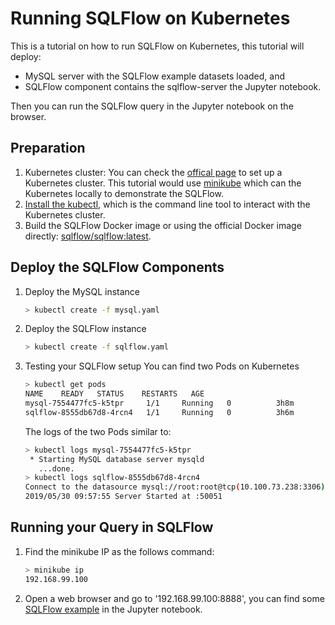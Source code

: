 # Running SQLFlow on Kubernetes

This is a tutorial on how to run SQLFlow on Kubernetes, this tutorial will deploy:
- MySQL server with the SQLFlow example datasets loaded, and
- SQLFlow component contains the sqlflow-server the Jupyter notebook.

Then you can run the SQLFlow query in the Jupyter notebook on the browser.

## Preparation

1. Kubernetes cluster: You can check the [offical page](https://kubernetes.io/docs/setup/) to set up a
Kubernetes cluster. This tutorial would use [minikube](https://kubernetes.io/docs/tasks/tools/install-minikube/)
which can the Kubernetes locally to demonstrate the SQLFlow.
1. [Install the kubectl](https://kubernetes.io/docs/tasks/tools/install-kubectl/), which is the command line tool
to interact with the Kubernetes cluster.
1. Build the SQLFlow Docker image or using the official Docker image directly: [sqlflow/sqlflow:latest](https://hub.docker.com/r/sqlflow/sqlflow).

## Deploy the SQLFlow Components

1. Deploy the MySQL instance
    ``` bash
    > kubectl create -f mysql.yaml
    ```
1. Deploy the SQLFlow instance
    ``` bash
    > kubectl create -f sqlflow.yaml
    ```
1. Testing your SQLFlow setup
    You can find two Pods on Kubernetes
    ``` bash
    > kubectl get pods
    NAME    READY   STATUS    RESTARTS   AGE
    mysql-7554477fc5-k5tpr     1/1     Running   0          3h8m
    sqlflow-8555db67d8-4rcn4   1/1     Running   0          3h6m
    ```
    The logs of the two Pods similar to:
    ``` bash
    > kubectl logs mysql-7554477fc5-k5tpr
     * Starting MySQL database server mysqld
       ...done.
    > kubectl logs sqlflow-8555db67d8-4rcn4
    Connect to the datasource mysql://root:root@tcp(10.100.73.238:3306)/?maxAllowedPacket=0
    2019/05/30 09:57:55 Server Started at :50051
    ```

## Running your Query in SQLFlow 

1. Find the minikube IP as the follows command:
    ``` bash
    > minikube ip
    192.168.99.100
    ```
1. Open a web browser and go to '192.168.99.100:8888', you can find some [SQLFlow example](/example/jupyter/example.ipynb) in the Jupyter notebook. 